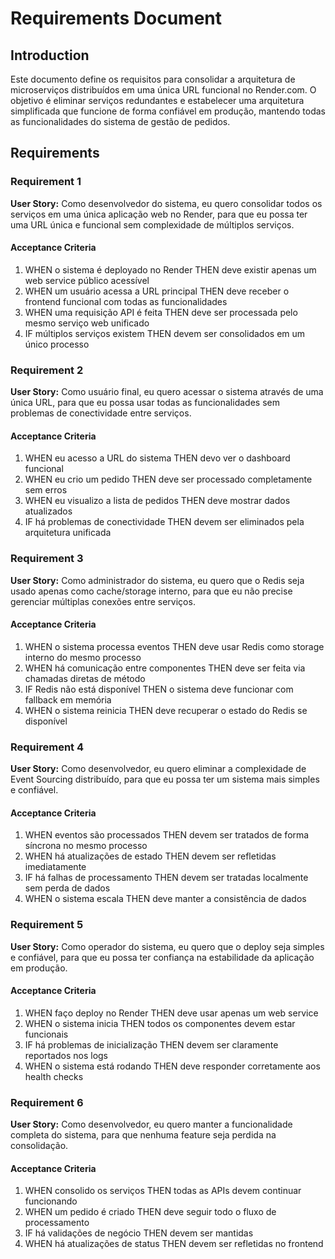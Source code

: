 # Requirements Document

## Introduction

Este documento define os requisitos para consolidar a arquitetura de microserviços distribuídos em uma única URL funcional no Render.com. O objetivo é eliminar serviços redundantes e estabelecer uma arquitetura simplificada que funcione de forma confiável em produção, mantendo todas as funcionalidades do sistema de gestão de pedidos.

## Requirements

### Requirement 1

**User Story:** Como desenvolvedor do sistema, eu quero consolidar todos os serviços em uma única aplicação web no Render, para que eu possa ter uma URL única e funcional sem complexidade de múltiplos serviços.

#### Acceptance Criteria

1. WHEN o sistema é deployado no Render THEN deve existir apenas um web service público acessível
2. WHEN um usuário acessa a URL principal THEN deve receber o frontend funcional com todas as funcionalidades
3. WHEN uma requisição API é feita THEN deve ser processada pelo mesmo serviço web unificado
4. IF múltiplos serviços existem THEN devem ser consolidados em um único processo

### Requirement 2

**User Story:** Como usuário final, eu quero acessar o sistema através de uma única URL, para que eu possa usar todas as funcionalidades sem problemas de conectividade entre serviços.

#### Acceptance Criteria

1. WHEN eu acesso a URL do sistema THEN devo ver o dashboard funcional
2. WHEN eu crio um pedido THEN deve ser processado completamente sem erros
3. WHEN eu visualizo a lista de pedidos THEN deve mostrar dados atualizados
4. IF há problemas de conectividade THEN devem ser eliminados pela arquitetura unificada

### Requirement 3

**User Story:** Como administrador do sistema, eu quero que o Redis seja usado apenas como cache/storage interno, para que eu não precise gerenciar múltiplas conexões entre serviços.

#### Acceptance Criteria

1. WHEN o sistema processa eventos THEN deve usar Redis como storage interno do mesmo processo
2. WHEN há comunicação entre componentes THEN deve ser feita via chamadas diretas de método
3. IF Redis não está disponível THEN o sistema deve funcionar com fallback em memória
4. WHEN o sistema reinicia THEN deve recuperar o estado do Redis se disponível

### Requirement 4

**User Story:** Como desenvolvedor, eu quero eliminar a complexidade de Event Sourcing distribuído, para que eu possa ter um sistema mais simples e confiável.

#### Acceptance Criteria

1. WHEN eventos são processados THEN devem ser tratados de forma síncrona no mesmo processo
2. WHEN há atualizações de estado THEN devem ser refletidas imediatamente
3. IF há falhas de processamento THEN devem ser tratadas localmente sem perda de dados
4. WHEN o sistema escala THEN deve manter a consistência de dados

### Requirement 5

**User Story:** Como operador do sistema, eu quero que o deploy seja simples e confiável, para que eu possa ter confiança na estabilidade da aplicação em produção.

#### Acceptance Criteria

1. WHEN faço deploy no Render THEN deve usar apenas um web service
2. WHEN o sistema inicia THEN todos os componentes devem estar funcionais
3. IF há problemas de inicialização THEN devem ser claramente reportados nos logs
4. WHEN o sistema está rodando THEN deve responder corretamente aos health checks

### Requirement 6

**User Story:** Como desenvolvedor, eu quero manter a funcionalidade completa do sistema, para que nenhuma feature seja perdida na consolidação.

#### Acceptance Criteria

1. WHEN consolido os serviços THEN todas as APIs devem continuar funcionando
2. WHEN um pedido é criado THEN deve seguir todo o fluxo de processamento
3. IF há validações de negócio THEN devem ser mantidas
4. WHEN há atualizações de status THEN devem ser refletidas no frontend